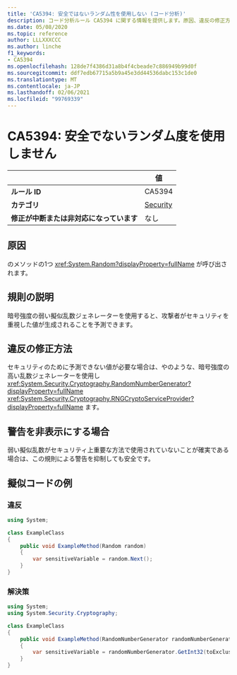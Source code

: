 ```yaml
---
title: 'CA5394: 安全ではないランダム性を使用しない (コード分析)'
description: コード分析ルール CA5394 に関する情報を提供します。原因、違反の修正方法、非表示にするタイミングなどが含まれます。
ms.date: 05/08/2020
ms.topic: reference
author: LLLXXXCCC
ms.author: linche
f1_keywords:
- CA5394
ms.openlocfilehash: 128de7f4386d31a8b4f4cbeade7c886949b99d0f
ms.sourcegitcommit: ddf7edb67715a5b9a45e3dd44536dabc153c1de0
ms.translationtype: MT
ms.contentlocale: ja-JP
ms.lasthandoff: 02/06/2021
ms.locfileid: "99769339"
---
```

# <a name="ca5394-do-not-use-insecure-randomness"></a>CA5394: 安全でないランダム度を使用しません

| | 値 |
|-|-|
| **ルール ID** |CA5394|
| **カテゴリ** |[Security](security-warnings.md)|
| **修正が中断または非対応になっています** |なし|

## <a name="cause"></a>原因

のメソッドの1つ <xref:System.Random?displayProperty=fullName> が呼び出されます。

## <a name="rule-description"></a>規則の説明

暗号強度の弱い擬似乱数ジェネレーターを使用すると、攻撃者がセキュリティを重視した値が生成されることを予測できます。

## <a name="how-to-fix-violations"></a>違反の修正方法

セキュリティのために予測できない値が必要な場合は、やのような、暗号強度の高い乱数ジェネレーターを使用し <xref:System.Security.Cryptography.RandomNumberGenerator?displayProperty=fullName> <xref:System.Security.Cryptography.RNGCryptoServiceProvider?displayProperty=fullName> ます。

## <a name="when-to-suppress-warnings"></a>警告を非表示にする場合

弱い擬似乱数がセキュリティ上重要な方法で使用されていないことが確実である場合は、この規則による警告を抑制しても安全です。

## <a name="pseudo-code-examples"></a>擬似コードの例

### <a name="violation"></a>違反

```csharp
using System;

class ExampleClass
{
    public void ExampleMethod(Random random)
    {
        var sensitiveVariable = random.Next();
    }
}
```

### <a name="solution"></a>解決策

```csharp
using System;
using System.Security.Cryptography;

class ExampleClass
{
    public void ExampleMethod(RandomNumberGenerator randomNumberGenerator, int toExclusive)
    {
        var sensitiveVariable = randomNumberGenerator.GetInt32(toExclusive);
    }
}
```
